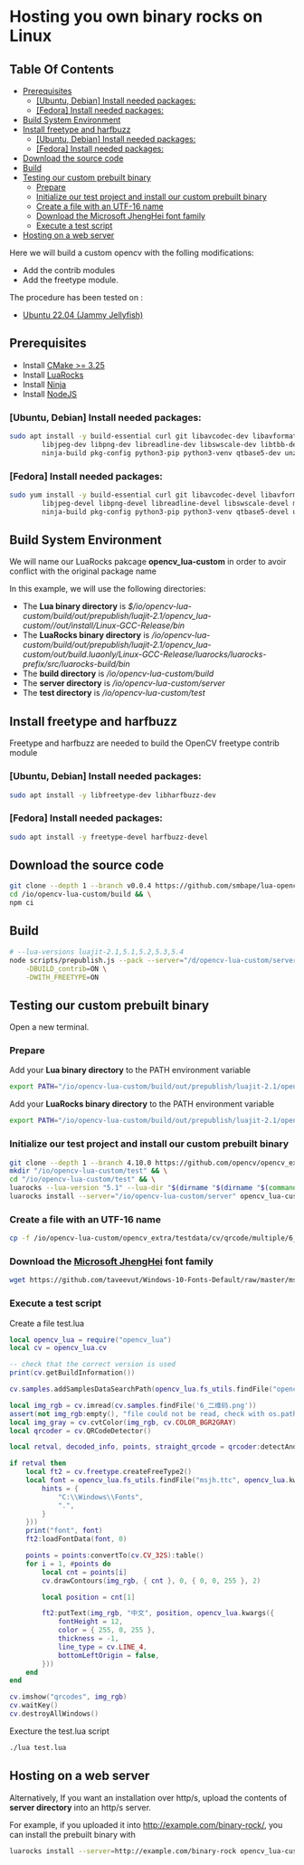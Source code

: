 # Hosting you own binary rocks on Linux

## Table Of Contents

<!-- START doctoc generated TOC please keep comment here to allow auto update -->
<!-- DON'T EDIT THIS SECTION, INSTEAD RE-RUN doctoc TO UPDATE -->

- [Prerequisites](#prerequisites)
  - [[Ubuntu, Debian] Install needed packages:](#ubuntu-debian-install-needed-packages)
  - [[Fedora] Install needed packages:](#fedora-install-needed-packages)
- [Build System Environment](#build-system-environment)
- [Install freetype and harfbuzz](#install-freetype-and-harfbuzz)
  - [[Ubuntu, Debian] Install needed packages:](#ubuntu-debian-install-needed-packages-1)
  - [[Fedora] Install needed packages:](#fedora-install-needed-packages-1)
- [Download the source code](#download-the-source-code)
- [Build](#build)
- [Testing our custom prebuilt binary](#testing-our-custom-prebuilt-binary)
  - [Prepare](#prepare)
  - [Initialize our test project and install our custom prebuilt binary](#initialize-our-test-project-and-install-our-custom-prebuilt-binary)
  - [Create a file with an UTF-16 name](#create-a-file-with-an-utf-16-name)
  - [Download the Microsoft JhengHei font family](#download-the-microsoft-jhenghei-font-family)
  - [Execute a test script](#execute-a-test-script)
- [Hosting on a web server](#hosting-on-a-web-server)

<!-- END doctoc generated TOC please keep comment here to allow auto update -->

Here we will build a custom opencv with the folling modifications:
  - Add the contrib modules
  - Add the freetype module.

The procedure has been tested on :
  - [Ubuntu 22.04 (Jammy Jellyfish)](https://releases.ubuntu.com/jammy/)

## Prerequisites

  - Install [CMake >= 3.25](https://cmake.org/download/)
  - Install [LuaRocks](https://github.com/luarocks/luarocks/wiki/Installation-instructions-for-Unix)
  - Install [Ninja](https://ninja-build.org/)
  - Install [NodeJS](https://nodejs.org/en/download/current)

### [Ubuntu, Debian] Install needed packages:
```sh
sudo apt install -y build-essential curl git libavcodec-dev libavformat-dev libdc1394-dev \
        libjpeg-dev libpng-dev libreadline-dev libswscale-dev libtbb-dev \
        ninja-build pkg-config python3-pip python3-venv qtbase5-dev unzip wget zip
```

### [Fedora] Install needed packages:
```sh
sudo yum install -y build-essential curl git libavcodec-devel libavformat-devel libdc1394-devel \
        libjpeg-devel libpng-devel libreadline-devel libswscale-devel make patch libtbb-devel \
        ninja-build pkg-config python3-pip python3-venv qtbase5-devel unzip wget zip
```

## Build System Environment

We will name our LuaRocks pakcage **opencv_lua-custom** in order to avoir conflict with the original package name

In this example, we will use the following directories: 
  - The **Lua binary directory** is _$/io/opencv-lua-custom/build/out/prepublish/luajit-2.1/opencv_lua-custom//out/install/Linux-GCC-Release/bin_
  - The **LuaRocks binary directory** is _/io/opencv-lua-custom/build/out/prepublish/luajit-2.1/opencv_lua-custom/out/build.luaonly/Linux-GCC-Release/luarocks/luarocks-prefix/src/luarocks-build/bin_
  - The **build directory** is _/io/opencv-lua-custom/build_
  - The **server directory** is _/io/opencv-lua-custom/server_
  - The **test directory** is _/io/opencv-lua-custom/test_

## Install freetype and harfbuzz

Freetype and harfbuzz are needed to build the OpenCV freetype contrib module

### [Ubuntu, Debian] Install needed packages:
```sh
sudo apt install -y libfreetype-dev libharfbuzz-dev
```

### [Fedora] Install needed packages:
```sh
sudo apt install -y freetype-devel harfbuzz-devel
```

## Download the source code

```sh
git clone --depth 1 --branch v0.0.4 https://github.com/smbape/lua-opencv.git /io/opencv-lua-custom/build && \
cd /io/opencv-lua-custom/build && \
npm ci
```

## Build

```sh
# --lua-versions luajit-2.1,5.1,5.2,5.3,5.4
node scripts/prepublish.js --pack --server="/d/opencv-lua-custom/server" --lua-versions luajit-2.1 --name=opencv_lua-custom \
    -DBUILD_contrib=ON \
    -DWITH_FREETYPE=ON
```

## Testing our custom prebuilt binary

Open a new terminal.

### Prepare

Add your **Lua binary directory** to the PATH environment variable
```sh
export PATH="/io/opencv-lua-custom/build/out/prepublish/luajit-2.1/opencv_lua-custom/out/install/Linux-GCC-Release/bin:$PATH"
```

Add your **LuaRocks binary directory** to the PATH environment variable
```sh
export PATH="/io/opencv-lua-custom/build/out/prepublish/luajit-2.1/opencv_lua-custom/out/build.luaonly/Linux-GCC-Release/luarocks/luarocks-prefix/src/luarocks-build/bin:$PATH"
```

### Initialize our test project and install our custom prebuilt binary

```sh
git clone --depth 1 --branch 4.10.0 https://github.com/opencv/opencv_extra.git "/io/opencv-lua-custom/opencv_extra" && \
mkdir "/io/opencv-lua-custom/test" && \
cd "/io/opencv-lua-custom/test" && \
luarocks --lua-version "5.1" --lua-dir "$(dirname "$(dirname "$(command -v luajit)")")" init --lua-versions "5.1,5.2,5.3,5.4" && \
luarocks install --server="/io/opencv-lua-custom/server" opencv_lua-custom
```

### Create a file with an UTF-16 name

```sh
cp -f /io/opencv-lua-custom/opencv_extra/testdata/cv/qrcode/multiple/6_qrcodes.png /io/opencv-lua-custom/opencv_extra/testdata/cv/qrcode/multiple/6_二维码.png
```

### Download the [Microsoft JhengHei](https://learn.microsoft.com/sr-cyrl-rs/typography/font-list/microsoft-jhenghei) font family

```sh
wget https://github.com/taveevut/Windows-10-Fonts-Default/raw/master/msjh.ttc -O msjh.ttc
```

### Execute a test script

Create a file test.lua

```lua
local opencv_lua = require("opencv_lua")
local cv = opencv_lua.cv

-- check that the correct version is used
print(cv.getBuildInformation())

cv.samples.addSamplesDataSearchPath(opencv_lua.fs_utils.findFile("opencv_extra/testdata/cv/qrcode/multiple"))

local img_rgb = cv.imread(cv.samples.findFile('6_二维码.png'))
assert(not img_rgb:empty(), "file could not be read, check with os.path.exists()")
local img_gray = cv.cvtColor(img_rgb, cv.COLOR_BGR2GRAY)
local qrcoder = cv.QRCodeDetector()

local retval, decoded_info, points, straight_qrcode = qrcoder:detectAndDecodeMulti(img_gray)

if retval then
    local ft2 = cv.freetype.createFreeType2()
    local font = opencv_lua.fs_utils.findFile("msjh.ttc", opencv_lua.kwargs({
        hints = {
            "C:\\Windows\\Fonts",
            ".",
        }
    }))
    print("font", font)
    ft2:loadFontData(font, 0)

    points = points:convertTo(cv.CV_32S):table()
    for i = 1, #points do
        local cnt = points[i]
        cv.drawContours(img_rgb, { cnt }, 0, { 0, 0, 255 }, 2)

        local position = cnt[1]

        ft2:putText(img_rgb, "中文", position, opencv_lua.kwargs({
            fontHeight = 12,
            color = { 255, 0, 255 },
            thickness = -1,
            line_type = cv.LINE_4,
            bottomLeftOrigin = false,
        }))
    end
end

cv.imshow("qrcodes", img_rgb)
cv.waitKey()
cv.destroyAllWindows()
```

Execture the test.lua script

```sh
./lua test.lua
```

## Hosting on a web server

Alternatively, If you want an installation over http/s, upload the contents of **server directory** into an http/s server.

For example, if you uploaded it into http://example.com/binary-rock/, you can install the prebuilt binary with

```sh
luarocks install --server=http://example.com/binary-rock opencv_lua-custom
```
